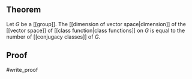 ## Theorem
Let $G$ be a [[group]]. The [[dimension of vector space|dimension]] of the [[vector space]] of [[class function|class functions]] on $G$ is equal to the number of [[conjugacy classes]] of $G$. 
## Proof
#write_proof 